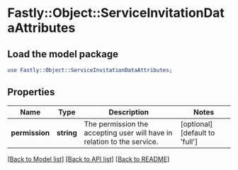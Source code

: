 # Fastly::Object::ServiceInvitationDataAttributes

## Load the model package
```perl
use Fastly::Object::ServiceInvitationDataAttributes;
```

## Properties
Name | Type | Description | Notes
------------ | ------------- | ------------- | -------------
**permission** | **string** | The permission the accepting user will have in relation to the service. | [optional] [default to &#39;full&#39;]

[[Back to Model list]](../README.md#documentation-for-models) [[Back to API list]](../README.md#documentation-for-api-endpoints) [[Back to README]](../README.md)


